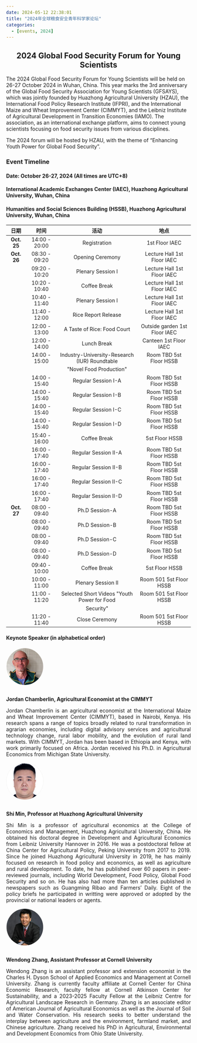 ```yaml
---
date: 2024-05-12 22:38:01
title: "2024年全球粮食安全青年科学家论坛"
categories:
  - [events, 2024]
---
```


<h2 style="text-align: center;">2024 Global Food Security Forum for Young Scientists</h2>

<div class="justified-text">
        <p>The 2024 Global Food Security Forum for Young Scientists will be held on 26-27 October 2024 in Wuhan, China. This year marks the 3rd anniversary of the Global Food Security Association for Young Scientists (GFSAYS), which was jointly founded by Huazhong Agricultural University (HZAU), the International Food Policy Research Institute (IFPRI), and the International Maize and Wheat Improvement Center (CIMMYT), and the Leibniz Institute of Agricultural Development in Transition Economies (IAMO). The association, as an international exchange platform, aims to connect young scientists focusing on food security issues from various disciplines.</p>
        <p>The 2024 forum will be hosted by HZAU, with the theme of “Enhancing Youth Power for Global Food Security”.</p>
    </div>

<h3>Event Timeline</h3>

<h4>Date: October 26-27, 2024 (All times are UTC+8)</h4>

<h4>International Academic Exchanges Center (IAEC), Huazhong Agricultural University, Wuhan, China</h4>

<h4>Humanities and Social Sciences Building (HSSB), Huazhong Agricultural University, Wuhan, China</h4>

|  **日期**   |   **时间**    |                   **活动**                    |           **地点**            |
| :---------: | :-----------: | :-------------------------------------------: | :---------------------------: |
| **Oct. 25** | 14:00 - 20:00 |                 Registration                  |        1st Floor IAEC         |
| **Oct. 26** | 08:30 - 09:20 |               Opening Ceremony                |  Lecture Hall 1st Floor IAEC  |
|             | 09:20 - 10:20 |               Plenary Session I               |  Lecture Hall 1st Floor IAEC  |
|             | 10:20 - 10:40 |                 Coffee Break                  |  Lecture Hall 1st Floor IAEC  |
|             | 10:40 - 11:40 |               Plenary Session I               |  Lecture Hall 1st Floor IAEC  |
|             | 11:40 - 12:00 |              Rice Report Release              |  Lecture Hall 1st Floor IAEC  |
|             | 12:00 - 13:00 |          A Taste of Rice: Food Court          | Outside garden 1st Floor IAEC |
|             | 12:00 - 14:00 |                  Lunch Break                  |    Canteen 1st Floor IAEC     |
|             | 14:00 - 15:00 | Industry-University-Research (IUR) Roundtable |    Room TBD 5st Floor HSSB    |
|             |               |            "Novel Food Production"            |                               |
|             | 14:00 - 15:40 |              Regular Session I-A              |    Room TBD 5st Floor HSSB    |
|             | 14:00 - 15:40 |              Regular Session I-B              |    Room TBD 5st Floor HSSB    |
|             | 14:00 - 15:40 |              Regular Session I-C              |    Room TBD 5st Floor HSSB    |
|             | 14:00 - 15:40 |              Regular Session I-D              |    Room TBD 5st Floor HSSB    |
|             | 15:40 - 16:00 |                 Coffee Break                  |        5st Floor HSSB         |
|             | 16:00 - 17:40 |             Regular Session II-A              |    Room TBD 5st Floor HSSB    |
|             | 16:00 - 17:40 |             Regular Session II-B              |    Room TBD 5st Floor HSSB    |
|             | 16:00 - 17:40 |             Regular Session II-C              |    Room TBD 5st Floor HSSB    |
|             | 16:00 - 17:40 |             Regular Session II-D              |    Room TBD 5st Floor HSSB    |
| **Oct. 27** | 08:00 - 09:40 |                Ph.D Session-A                 |    Room TBD 5st Floor HSSB    |
|             | 08:00 - 09:40 |                Ph.D Session-B                 |    Room TBD 5st Floor HSSB    |
|             | 08:00 - 09:40 |                Ph.D Session-C                 |    Room TBD 5st Floor HSSB    |
|             | 08:00 - 09:40 |                Ph.D Session-D                 |    Room TBD 5st Floor HSSB    |
|             | 09:40 - 10:00 |                 Coffee Break                  |        5st Floor HSSB         |
|             | 10:00 - 11:00 |              Plenary Session II               |    Room 501 5st Floor HSSB    |
|             | 11:00 - 11:20 |  Selected Short Videos "Youth Power for Food  |    Room 501 5st Floor HSSB    |
|             |               |                   Security"                   |                               |
|             | 11:20 - 11:40 |                Close Ceremony                 |    Room 501 5st Floor HSSB    |



#### Keynote Speaker (in alphabetical order)

<div class="post_flex_center_center">
<img style="width: 100px;border-radius: 50%;border:1px solid #f3f3f1;margin-bottom: 12px;" src="/img/Jordan_Chamberlin.png">
</div>

<p class="post_flex_center_center" style="font-weight: bold">Jordan Chamberlin, Agricultural Economist at the CIMMYT</p>

<p style="text-align: justify;">
Jordan Chamberlin is an agricultural economist at the International Maize and Wheat Improvement Center (CIMMYT), based in Nairobi, Kenya. His research spans a range of topics broadly related to rural transformation in agrarian economies, including digital advisory services and agricultural technology change, rural labor mobility, and the evolution of rural land markets. With CIMMYT, Jordan has been based in Ethiopia and Kenya, with work primarily focused on Africa. Jordan received his Ph.D. in Agricultural Economics from Michigan State University.
</p>

<div class="post_flex_center_center">
<img style="width: 100px;border-radius: 50%;border:1px solid #f3f3f1;margin-bottom: 12px;" src="/img/Shi_Min.png">
</div>

<p class="post_flex_center_center" style="font-weight: bold">Shi Min, Professor at Huazhong Agricultural University</p>

<p style="text-align: justify;">
Shi Min is a professor of agricultural economics at the College of Economics and Management, Huazhong Agricultural University, China. He obtained his doctoral degree in Development and Agricultural Economics from Leibniz University Hannover in 2016. He was a postdoctoral fellow at China Center for Agricultural Policy, Peking University from 2017 to 2019. Since he joined Huazhong Agricultural University in 2019, he has mainly focused on research in food policy and economics, as well as agriculture and rural development. To date, he has published over 60 papers in peer-reviewed journals, including World Development, Food Policy, Global Food Security and so on. He has also had more than ten articles published in newspapers such as Guangming Ribao and Farmers’ Daily. Eight of the policy briefs he participated in writting were approved or adopted by the provincial or national leaders or agents.
</p>

<div class="post_flex_center_center">
<img style="width: 100px;border-radius: 50%;border:1px solid #f3f3f1;margin-bottom: 12px;" src="/img/Wendong_Zhang.jpg">
</div>

<p class="post_flex_center_center" style="font-weight: bold">Wendong Zhang, Assistant Professor at Cornell University</p>

<p style="text-align: justify;">
Wendong Zhang is an assistant professor and extension economist in the Charles H. Dyson School of Applied Economics and Management at Cornell University. Zhang is currently faculty affiliate at Cornell Center for China Economic Research, faculty fellow at Cornell Atkinson Center for Sustainability, and a 2023-2025 Faculty Fellow at the Leibniz Centre for Agricultural Landscape Research in Germany. Zhang is an associate editor of American Journal of Agricultural Economics as well as the Journal of Soil and Water Conservation. His research seeks to better understand the interplay between agriculture and the environment, farmland market, and Chinese agriculture. Zhang received his PhD in Agricultural, Environmental and Development Economics from Ohio State University.
</p>